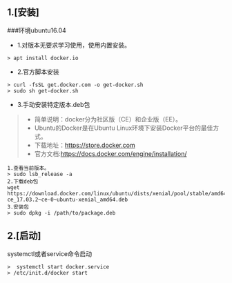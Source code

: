 

## 1.[安装]
###环境ubuntu16.04

* 1.对版本无要求学习使用，使用内置安装。
```
> apt install docker.io
```

* 2.官方脚本安装
```
> curl -fsSL get.docker.com -o get-docker.sh
> sudo sh get-docker.sh
```

* 3.手动安装特定版本.deb包
 > * 简单说明：docker分为社区版（CE）和企业版（EE）。
 > * Ubuntu的Docker是在Ubuntu Linux环境下安装Docker平台的最佳方式。
 > * 下载地址：https://store.docker.com
 > * 官方文档:https://docs.docker.com/engine/installation/

```
1.查看当前版本。
> sudo lsb_release -a
2.下载deb包
wget https://download.docker.com/linux/ubuntu/dists/xenial/pool/stable/amd64/docker-ce_17.03.2~ce-0~ubuntu-xenial_amd64.deb
3.安装包
> sudo dpkg -i /path/to/package.deb
```

## 2.[启动]
systemctl或者service命令启动
```
>  systemctl start docker.service
> /etc/init.d/docker start
```

